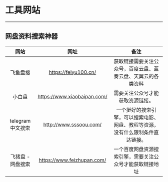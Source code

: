 # 工具网站

---

## 网盘资料搜索神器

|       网站       |            网址            |                                      备注                                      |
| :---------------: | :-------------------------: | :----------------------------------------------------------------------------: |
|     飞鱼盘搜     |    https://feiyu100.cn/    |          获取链接需要关注公众号，百度云盘、蓝奏云盘、天翼云的各类资料          |
|      小白盘      | https://www.xiaobaipan.com/ |                        需要关注公众号才能获取资源链接。                        |
| telegram中文搜索 |   http://www.sssoou.com/   | 一个挺好的搜索引擎，可以搜索电影、网盘、教程等资源，没有什么限制条件直达链接。 |
| 飞猪盘 - 网盘搜索 | https://www.feizhupan.com/ |            一个百度网盘资源搜索引擎，需要关注公众号才能获取链接地址            |
